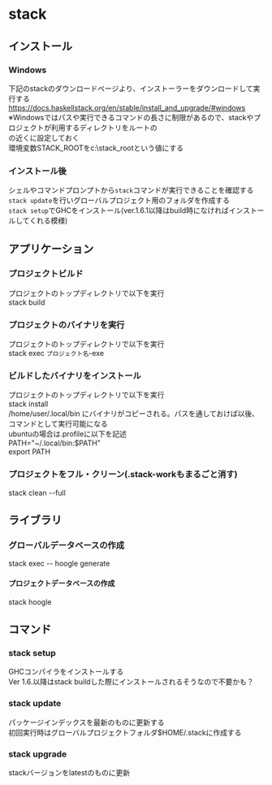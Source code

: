 # stack
## インストール
### Windows
下記のstackのダウンロードページより、インストーラーをダウンロードして実行する<br>
https://docs.haskellstack.org/en/stable/install_and_upgrade/#windows
※Windowsではパスや実行できるコマンドの長さに制限があるので、stackやプロジェクトが利用するディレクトリをルートの<br>
の近くに設定しておく<br>
環境変数STACK_ROOTをc:\stack_rootという値にする<br>

### インストール後
シェルやコマンドプロンプトから`stack`コマンドが実行できることを確認する<br>
`stack update`を行いグローバルプロジェクト用のフォルダを作成する<br>
`stack setup`でGHCをインストール(ver.1.6.1以降はbuild時になければインストールしてくれる模様)<br>

## アプリケーション
### プロジェクトビルド
プロジェクトのトップディレクトリで以下を実行<br>
stack build

### プロジェクトのバイナリを実行
プロジェクトのトップディレクトリで以下を実行<br>
stack exec `プロジェクト名`-exe

### ビルドしたバイナリをインストール
プロジェクトのトップディレクトリで以下を実行<br>
stack install<br>
/home/user/.local/bin にバイナリがコピーされる。パスを通しておけば以後、コマンドとして実行可能になる<br>
ubuntuの場合は.profileに以下を記述<br>
PATH="~/.local/bin:$PATH"<br>
export PATH<br>

### プロジェクトをフル・クリーン(.stack-workもまるごと消す)
stack clean --full

## ライブラリ
### グローバルデータベースの作成
stack exec -- hoogle generate

#### プロジェクトデータベースの作成
stack hoogle

## コマンド
### stack setup
GHCコンパイラをインストールする<br>
Ver 1.6.以降はstack buildした際にインストールされるそうなので不要かも？<br>
### stack update
パッケージインデックスを最新のものに更新する<br>
初回実行時はグローバルプロジェクトフォルダ$HOME/.stackに作成する<br>
### stack upgrade
stackバージョンをlatestのものに更新
